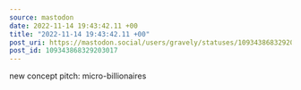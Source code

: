```yaml
---
source: mastodon
date: 2022-11-14 19:43:42.11 +00
title: "2022-11-14 19:43:42.11 +00"
post_uri: https://mastodon.social/users/gravely/statuses/109343868329203017
post_id: 109343868329203017
---
```

new concept pitch: micro-billionaires


